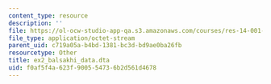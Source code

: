 ```yaml
---
content_type: resource
description: ''
file: https://ol-ocw-studio-app-qa.s3.amazonaws.com/courses/res-14-001-abdul-latif-jameel-poverty-action-lab-executive-training-evaluating-social-programs-2009-spring-2009/f0af5f4a623f900554736b2d561d4678_ex2_balsakhi_data.dta
file_type: application/octet-stream
parent_uid: c719a05a-b4bd-1381-bc3d-bd9ae0ba26fb
resourcetype: Other
title: ex2_balsakhi_data.dta
uid: f0af5f4a-623f-9005-5473-6b2d561d4678
---
```

